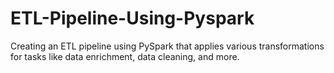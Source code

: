 # ETL-Pipeline-Using-Pyspark
Creating an ETL pipeline using PySpark that applies various transformations for tasks like data enrichment, data cleaning, and more.
